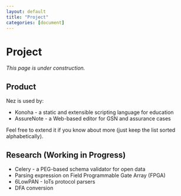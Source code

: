 ```yaml
---
layout: default
title: "Project"
categories: [document]
---
```


# Project

_This page is under construction._

## Product

Nez is used by:

* Konoha - a static and extensible scripting language for education
* AssureNote - a Web-based editor for GSN and assurance cases

Feel free to extend it if you know about more (just keep the list sorted alphabetically).


## Research (Working in Progress)

* Celery - a PEG-based schema validator for open data
* Parsing expression on Field Programmable Gate Array (FPGA)
* 6LowPAN - IoTs protocol parsers
* DFA conversion
